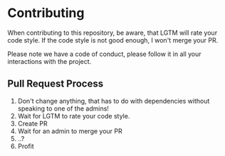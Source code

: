 # Contributing

When contributing to this repository, be aware, that LGTM will rate your code style.
If the code style is not good enough, I won't merge your PR.

Please note we have a code of conduct, please follow it in all your interactions with the project.

## Pull Request Process

1. Don't change anything, that has to do with dependencies without speaking to one of the admins!
2. Wait for LGTM to rate your code style.
3. Create PR
4. Wait for an admin to merge your PR
5. ..?
6. Profit
